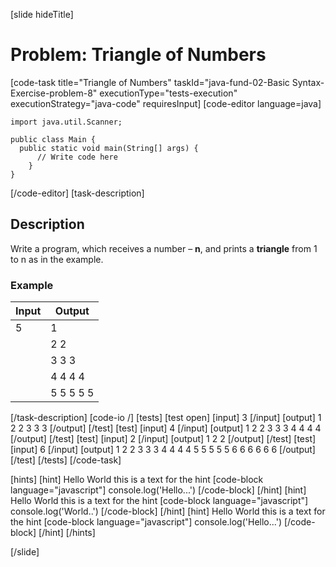 [slide hideTitle]
# Problem: Triangle of Numbers
[code-task title="Triangle of Numbers" taskId="java-fund-02-Basic Syntax-Exercise-problem-8" executionType="tests-execution" executionStrategy="java-code" requiresInput]
[code-editor language=java]
```
import java.util.Scanner;

public class Main {
  public static void main(String[] args) {
      // Write code here
    }
}
```
[/code-editor]
[task-description]
## Description
Write a program, which receives a number – **n**, and prints a **triangle** from 1 to n as in the example.

### Example
| **Input** | **Output** |
| --- | --- |
| 5 | 1 |
| | 2 2 |
| | 3 3 3 |
| | 4 4 4 4 |
| | 5 5 5 5 5 |

[/task-description]
[code-io /]
[tests]
[test open]
[input]
3
[/input]
[output]
1
2 2
3 3 3
[/output]
[/test]
[test]
[input]
4
[/input]
[output]
1
2 2
3 3 3
4 4 4 4
[/output]
[/test]
[test]
[input]
2
[/input]
[output]
1
2 2
[/output]
[/test]
[test]
[input]
6
[/input]
[output]
1
2 2
3 3 3
4 4 4 4
5 5 5 5 5
6 6 6 6 6 6
[/output]
[/test]
[/tests]
[/code-task]

[hints]
   [hint]
       Hello World this is a text for the hint
       [code-block language="javascript"]
           console.log('Hello...')
       [/code-block]
   [/hint]
   [hint]
       Hello World this is a text for the hint
       [code-block language="javascript"]
           console.log('World..')
       [/code-block]
   [/hint]
  [hint]
       Hello World this is a text for the hint
       [code-block language="javascript"]
           console.log('Hello...')
       [/code-block]
   [/hint]
[/hints]

[/slide]
